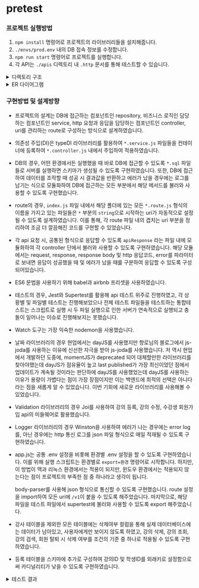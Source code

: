 # pretest
### 프로젝트 실행방법

1. `npm install` 명령어로 프로젝트의 라이브러리들을 설치해줍니다.
2. `./envs/prod.env` 내의 DB 접속 정보를 수정합니다.
3. `npm run start` 명령어로 프로젝트를 실행합니다.
4. 각 API는 `./apis` 디렉토리 내 `.http` 문서를 통해 테스트할 수 있습니다.

<details>
<summary>디렉토리 구조</summary>
<div markdown="1">

![img.png](images/img-structure.png)

- `./apis` 폴더는 env에 따른 다른 host 설정파일과 http 파일들로 구성하였습니다.
- `*.sql` 파일들은 DB 스키마 초기 설정을 위한 파일로 환경에 따라 분기하여 관리될 수 있도록 구성하였습니다.
- `./envs` 폴더는 환경에 따라 변수들을 관리될 수 있도록 분기하여 구성하였습니다. prod / dev / test 실행 환경에 따라 해당 파일이 .env 파일로 되어 작동합니다. 더불어, 공통적으로 사용되는 것들은 `./.env` 에 작성하였습니다.
- `./configs` 폴더는 DB 세팅 및 로깅을 위한 모듈로 구성하였습니다.
- `./routes` 폴더는 해당 폴더 내에 추후 프로젝트의 고도화를 고려하여 버전별로 구분하였습니다. 더불어, route 파일들의 이름을 토대로 uri가 설정될 수 있도록 했습니다.
- `./test` 폴더는 도메인별로 나누어 두 가지 테스트 파일들로 구성되어있습니다.
- `./utils` 폴더는 api response 형식을 통일하기 위한 설정파일으로 구성되어있습니다.

</div>
</details>

<details>
<summary>ER 다이어그램</summary>
<div markdown="1">

![ERDiagram.png](images/img-erd.png)

</div>
</details>

### 구현방법 및 설계방향

- 프로젝트의 설계는 DB에 접근하는 컴포넌트인 repository, 비즈니스 로직인 담당하는 컴포넌트인 service, http 요청과 응답을 담당하는 컴포넌트인 controller, uri를 관리하는 route로 구성하는 방식으로 설계하였습니다.
- 의존성 주입(DI)은 typeDI 라이브러리를 활용하여 `*.service.js` 파일들을 컨테이너에 등록하여 `*.controller.js` 내에서 주입하여 적용하였습니다.
- DB의 경우, 어떤 환경에서든 실행했을 때 바로 DB에 접근할 수 있도록 `*.sql` 파일들로 서버를 실행하면 스키마가 생성될 수 있도록 구현하였습니다. 또한, DB에 접근하여 데이터를 조작할 때 성공 시 결과값을 반환하고 에러가 났을 경우에는 로그를 남기는 식으로 모듈화하여 DB에 접근하는 모든 부분에서 해당 메서드를 불러와 사용할 수 있도록 구현했습니다.
- route의 경우, `index.js` 파일 내에서 해당 폴더에 있는 모든 `*.route.js` 형식의 이름을 가지고 있는 파일들은 `*` 부분의 `string`으로 시작하는 uri가 자동적으로 설정될 수 있도록 설계하였습니다. 이를 통해, 각 route 파일 내의 겹치는 uri 부분을 정리하여 조금 더 깔끔해진 코드를 구현할 수 있었습니다.
- 각 api 요청 시, 공통된 형식으로 응답할 수 있도록 `apiResponse` 라는 파일 내에 모듈화하여 각 controller 단에서 불러와 사용할 수 있도록 구현하였습니다. 해당 모듈에서는 request, response, response body 및 http 응답코드, error를 파라미터로 보내면 응답이 성공했을 때 및 에러가 났을 때를 구분하여 응답할 수 있도록 구성되어있습니다.
- ES6 문법을 사용하기 위해 babel과 airbnb 프리셋을 사용하였습니다.
- 테스트의 경우, Jest와 Supertest를 활용해 api 테스트 위주로 진행하였고, 각 상황별 및 파일별 테스트는 진행해보았으나 전체 테스트 파일들을 테스트하는 통합테스트는 스크립트로 실행 시 두 파일 실행으로 인한 서버가 연속적으로 실행되고 충돌이 일어나는 이슈로 진행해보지는 못했습니다.
- Watch 도구는 가장 익숙한 nodemon을 사용했습니다.
- 날짜 라이브러리의 경우 현업에서는 dayJS를 사용했지만 향로님의 블로그에서 js-joda를 사용하는 이유에 신선한 자극을 받아 js-joda를 사용했습니다. 저 역시 현업에서 개발하던 도중에, momentJS가 deprecated 되어 대체할만한 라이브러리를 찾아야했는데 dayJS가 점유율이 높고 last published가 가장 최신이었던 점에서 업데이트가 계속될 것이라는 판단하에 dayJS를 사용했었는데 dayJS를 사용하는 이유가 용량이 가볍다는 점이 가장 장점이지만 이는 백엔드에 최적의 선택은 아니다라는 점을 새롭게 알 수 있었습니다. 이번 기회에 새로운 라이브러리를 사용해볼 수 있었습니다.
- Validation 라이브러리의 경우 Joi를 사용하여 강의 등록, 강의 수정, 수강생 회원가입 api의 미들웨어로 활용했습니다.
- Logger 라이브러리의 경우 Winston을 사용하여 에러가 나는 경우에는 error log를, 아닌 경우에는 http 통신 로그를 json 파일 형식으로 매일 적재될 수 있도록 구현하였습니다.
- app.js는 공통 .env 설정을 비롯해 환경별 .env 설정을 할 수 있도록 구현하였습니다. 이를 위해 실행 스크립트는 환경별로 `export=환경` 명령어로 시작합니다. 하지만, 이 방법이 맥과 리눅스 환경에서는 적용이 되지만, 윈도우 환경에서는 적용되지 않는다는 점이 프로젝트의 부족한 점 중 하나라고 생각이 됩니다.

    body-parser를 사용해 json 형식으로 통신할 수 있도록 구현했습니다. route 설정을 import하여 모든 uri에 `/v1`이 붙을 수 있도록 해주었습니다. 마지막으로, 해당 파일을 테스트 파일에서 supertest에 불러와 사용할 수 있도록 export 해주었습니다.
- 강사 테이블을 제외한 모든 테이블에는 삭제여부 컬럼을 통해 실제 데이터베이스에는 데이터가 남아있고, 사용자에게만 보이지 않도록 하였고, 강의 삭제, 강의 조회, 강의 검색, 회원 탈퇴 시 삭제 여부를 조건의 기준 중 하나로 적용될 수 있도록 구현하였습니다.
- 등록 테이블을 스키마에 추가로 구성하여 강의ID 및 학생ID를 외래키로 설정함으로써 카디널리티가 낮을 수 있도록 구현하였습니다.

<details>
<summary>테스트 결과</summary>
<div markdown="1">

#### 강의 관련 API
![img-lecture-result.png](images/img-lecture-result.png)
![img-lecture-result2.png](images/img-lecture-result2.png)

#### 학생 관련 API
![img-student-result.png](images/img-student-result.png)

</div>
</details>
